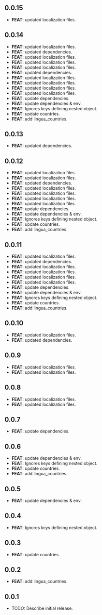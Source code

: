 ## 0.0.15

 - **FEAT**: updated localization files.

## 0.0.14

 - **FEAT**: updated localization files.
 - **FEAT**: updated dependencies.
 - **FEAT**: updated localization files.
 - **FEAT**: updated localization files.
 - **FEAT**: updated localization files.
 - **FEAT**: updated dependencies.
 - **FEAT**: updated localization files.
 - **FEAT**: updated localization files.
 - **FEAT**: updated localization files.
 - **FEAT**: updated localization files.
 - **FEAT**: update dependencies.
 - **FEAT**: update dependencies & env.
 - **FEAT**: Ignores keys defining nested object.
 - **FEAT**: update countries.
 - **FEAT**: add lingua_countries.

## 0.0.13

 - **FEAT**: updated dependencies.

## 0.0.12

 - **FEAT**: updated localization files.
 - **FEAT**: updated localization files.
 - **FEAT**: updated dependencies.
 - **FEAT**: updated localization files.
 - **FEAT**: updated localization files.
 - **FEAT**: updated localization files.
 - **FEAT**: updated localization files.
 - **FEAT**: update dependencies.
 - **FEAT**: update dependencies & env.
 - **FEAT**: Ignores keys defining nested object.
 - **FEAT**: update countries.
 - **FEAT**: add lingua_countries.

## 0.0.11

 - **FEAT**: updated localization files.
 - **FEAT**: updated dependencies.
 - **FEAT**: updated localization files.
 - **FEAT**: updated localization files.
 - **FEAT**: updated localization files.
 - **FEAT**: updated localization files.
 - **FEAT**: update dependencies.
 - **FEAT**: update dependencies & env.
 - **FEAT**: Ignores keys defining nested object.
 - **FEAT**: update countries.
 - **FEAT**: add lingua_countries.

## 0.0.10

 - **FEAT**: updated localization files.
 - **FEAT**: updated dependencies.

## 0.0.9

 - **FEAT**: updated localization files.
 - **FEAT**: updated localization files.

## 0.0.8

 - **FEAT**: updated localization files.
 - **FEAT**: updated localization files.

## 0.0.7

 - **FEAT**: update dependencies.

## 0.0.6

 - **FEAT**: update dependencies & env.
 - **FEAT**: Ignores keys defining nested object.
 - **FEAT**: update countries.
 - **FEAT**: add lingua_countries.

## 0.0.5

 - **FEAT**: update dependencies & env.

## 0.0.4

 - **FEAT**: Ignores keys defining nested object.

## 0.0.3

 - **FEAT**: update countries.

## 0.0.2

 - **FEAT**: add lingua_countries.

## 0.0.1

* TODO: Describe initial release.
